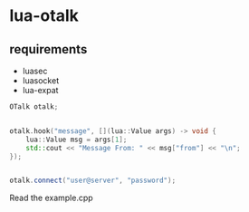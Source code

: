 lua-otalk
=========

## requirements

* luasec
* luasocket
* lua-expat


```c++
OTalk otalk;


otalk.hook("message", [](lua::Value args) -> void {
    lua::Value msg = args[1];
    std::cout << "Message From: " << msg["from"] << "\n";
});


otalk.connect("user@server", "password");
```

Read the example.cpp
